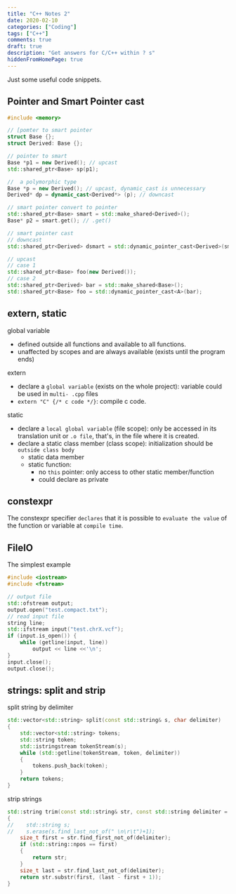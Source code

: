 ```yaml
---
title: "C++ Notes 2"
date: 2020-02-10
categories: ["Coding"]
tags: ["C++"]
comments: true
draft: true
description: "Get answers for C/C++ within ? s"
hiddenFromHomePage: true
---
```


Just some useful code snippets.

## Pointer and Smart Pointer cast

```cpp
#include <memory>

// [pomter to smart pointer
struct Base {};
struct Derived: Base {};

// pointer to smart
Base *p1 = new Derived(); // upcast
std::shared_ptr<Base> sp(p1);

//  a polymorphic type
Base *p = new Derived(); // upcast, dynamic_cast is unnecessary
Derived* dp = dynamic_cast<Derived*> (p); // downcast

// smart pointer convert to pointer
std::shared_ptr<Base> smart = std::make_shared<Derived>();
Base* p2 = smart.get(); // .get()

// smart pointer cast
// downcast
std::shared_ptr<Derived> dsmart = std::dynamic_pointer_cast<Derived>(smart);

// upcast
// case 1
std::shared_ptr<Base> foo(new Derived());
// case 2
std::shared_ptr<Derived> bar = std::make_shared<Base>();
std::shared_ptr<Base> foo = std::dynamic_pointer_cast<A>(bar);

```

## extern, static

global variable

- defined outside all functions and available to all functions.
- unaffected by scopes and are always available (exists until the program ends)

extern

- declare a `global variable` (exists on the whole project): variable could be used in `multi- .cpp` files
- `extern "C" {/* c code */}`: compile c code.

static

- declare a `local global variable` (file scope): only be accessed in its translation unit or `.o file`, that's, in the file where it is created.
- declare a static class member (class scope): initialization should be `outside class body`
  - static data member
  - static function:
    - no `this` pointer: only access to other static member/function
    - could declare as private

## constexpr

The constexpr specifier `declares` that it is possible to `evaluate the value` of the function or variable at `compile time`.

## FileIO

The simplest example

```cpp
#include <iostream>
#include <fstream>

// output file
std::ofstream output;
output.open("test.compact.txt");
// read input file
string line;
std::ifstream input("test.chrX.vcf");
if (input.is_open()) {
    while (getline(input, line))
        output << line <<'\n';
}
input.close();
output.close();

```

## strings: split and strip

split string by delimiter

```cpp
std::vector<std::string> split(const std::string& s, char delimiter)
{
    std::vector<std::string> tokens;
    std::string token;
    std::istringstream tokenStream(s);
    while (std::getline(tokenStream, token, delimiter))
    {
        tokens.push_back(token);
    }
    return tokens;
}
```

strip strings

```cpp
std::string trim(const std::string& str, const std::string delimiter = " \n\r\t")
{
//    std::string s;
//    s.erase(s.find_last_not_of(" \n\r\t")+1);
    size_t first = str.find_first_not_of(delimiter);
    if (std::string::npos == first)
    {
        return str;
    }
    size_t last = str.find_last_not_of(delimiter);
    return str.substr(first, (last - first + 1));
}
```
